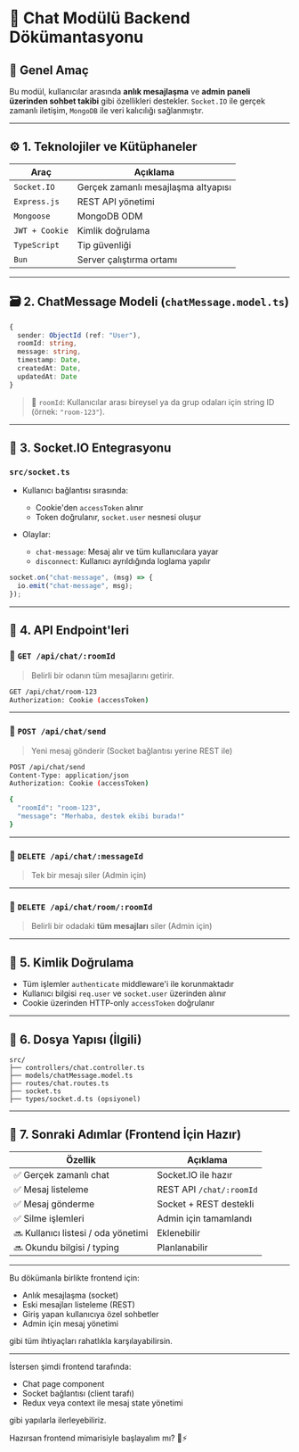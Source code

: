 
# 📄 **Chat Modülü Backend Dökümantasyonu**

## 🧩 Genel Amaç
Bu modül, kullanıcılar arasında **anlık mesajlaşma** ve **admin paneli üzerinden sohbet takibi** gibi özellikleri destekler. `Socket.IO` ile gerçek zamanlı iletişim, `MongoDB` ile veri kalıcılığı sağlanmıştır.

---

## ⚙️ 1. Teknolojiler ve Kütüphaneler

| Araç | Açıklama |
|------|----------|
| `Socket.IO` | Gerçek zamanlı mesajlaşma altyapısı |
| `Express.js` | REST API yönetimi |
| `Mongoose` | MongoDB ODM |
| `JWT + Cookie` | Kimlik doğrulama |
| `TypeScript` | Tip güvenliği |
| `Bun` | Server çalıştırma ortamı |

---

## 🗃️ 2. ChatMessage Modeli (`chatMessage.model.ts`)

```ts
{
  sender: ObjectId (ref: "User"),
  roomId: string,
  message: string,
  timestamp: Date,
  createdAt: Date,
  updatedAt: Date
}
```

> 🧠 `roomId`: Kullanıcılar arası bireysel ya da grup odaları için string ID (örnek: `"room-123"`).

---

## 🔌 3. Socket.IO Entegrasyonu

### `src/socket.ts`

- Kullanıcı bağlantısı sırasında:
  - Cookie'den `accessToken` alınır
  - Token doğrulanır, `socket.user` nesnesi oluşur

- Olaylar:
  - `chat-message`: Mesaj alır ve tüm kullanıcılara yayar
  - `disconnect`: Kullanıcı ayrıldığında loglama yapılır

```ts
socket.on("chat-message", (msg) => {
  io.emit("chat-message", msg);
});
```

---

## 📡 4. API Endpoint'leri

### 🔹 `GET /api/chat/:roomId`  
> Belirli bir odanın tüm mesajlarını getirir.

```bash
GET /api/chat/room-123
Authorization: Cookie (accessToken)
```

---

### 🔹 `POST /api/chat/send`  
> Yeni mesaj gönderir (Socket bağlantısı yerine REST ile)

```bash
POST /api/chat/send
Content-Type: application/json
Authorization: Cookie (accessToken)

{
  "roomId": "room-123",
  "message": "Merhaba, destek ekibi burada!"
}
```

---

### 🔹 `DELETE /api/chat/:messageId`  
> Tek bir mesajı siler (Admin için)

---

### 🔹 `DELETE /api/chat/room/:roomId`  
> Belirli bir odadaki **tüm mesajları** siler (Admin için)

---

## 🔐 5. Kimlik Doğrulama
- Tüm işlemler `authenticate` middleware'i ile korunmaktadır
- Kullanıcı bilgisi `req.user` ve `socket.user` üzerinden alınır
- Cookie üzerinden HTTP-only `accessToken` doğrulanır

---

## 📂 6. Dosya Yapısı (İlgili)

```
src/
├── controllers/chat.controller.ts
├── models/chatMessage.model.ts
├── routes/chat.routes.ts
├── socket.ts
├── types/socket.d.ts (opsiyonel)
```

---

## 🔮 7. Sonraki Adımlar (Frontend İçin Hazır)

| Özellik | Açıklama |
|--------|----------|
| ✅ Gerçek zamanlı chat | Socket.IO ile hazır |
| ✅ Mesaj listeleme | REST API `/chat/:roomId` |
| ✅ Mesaj gönderme | Socket + REST destekli |
| ✅ Silme işlemleri | Admin için tamamlandı |
| 🔜 Kullanıcı listesi / oda yönetimi | Eklenebilir |
| 🔜 Okundu bilgisi / typing | Planlanabilir |

---

Bu dökümanla birlikte frontend için:
- Anlık mesajlaşma (socket)
- Eski mesajları listeleme (REST)
- Giriş yapan kullanıcıya özel sohbetler
- Admin için mesaj yönetimi

gibi tüm ihtiyaçları rahatlıkla karşılayabilirsin.

---

İstersen şimdi frontend tarafında:
- Chat page component
- Socket bağlantısı (client tarafı)
- Redux veya context ile mesaj state yönetimi

gibi yapılarla ilerleyebiliriz.

Hazırsan frontend mimarisiyle başlayalım mı? 💬⚡